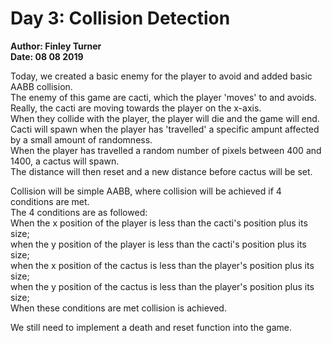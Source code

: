 # Day 3: Collision Detection
**Author: Finley Turner**  
**Date: 08 08 2019**  

Today, we created a basic enemy for the player to avoid and added basic AABB collision.  
The enemy of this game are cacti, which the player 'moves' to and avoids.
Really, the cacti are moving towards the player on the x-axis.  
When they collide with the player, the player will die and the game will end.  
Cacti will spawn when the player has 'travelled' a specific ampunt affected by a small amount of randomness.  
When the player has travelled a random number of pixels between 400 and 1400, a cactus will spawn.  
The distance will then reset and a new distance before cactus will be set.

Collision will be simple AABB, where collision will be achieved if 4 conditions are met.  
The 4 conditions are as followed:  
When the x position of the player is less than the cacti's position plus its size;  
when the y position of the player is less than the cacti's position plus its size;  
when the x position of the cactus is less than the player's position plus its size;  
when the y position of the cactus is less than the player's position plus its size;  
When these conditions are met collision is achieved.  

We still need to implement a death and reset function into the game.